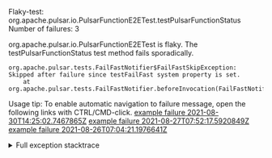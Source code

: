         
Flaky-test: org.apache.pulsar.io.PulsarFunctionE2ETest.testPulsarFunctionStatus
Number of failures: 3

org.apache.pulsar.io.PulsarFunctionE2ETest is flaky. The testPulsarFunctionStatus test method fails sporadically.

```
org.apache.pulsar.tests.FailFastNotifier$FailFastSkipException: Skipped after failure since testFailFast system property is set.
	at org.apache.pulsar.tests.FailFastNotifier.beforeInvocation(FailFastNotifier.java:88)

```

Usage tip: To enable automatic navigation to failure message, open the following links with CTRL/CMD-click.
[example failure 2021-08-30T14:25:02.7467865Z](https://github.com/apache/pulsar/runs/3462661639?check_suite_focus=true#step:9:825)
[example failure 2021-08-27T07:52:17.5920849Z](https://github.com/apache/pulsar/runs/3440855061?check_suite_focus=true#step:9:838)
[example failure 2021-08-26T07:04:21.1976641Z](https://github.com/apache/pulsar/runs/3429892062?check_suite_focus=true#step:9:798)


<details>
<summary>Full exception stacktrace</summary>
<code><pre>
org.apache.pulsar.tests.FailFastNotifier$FailFastSkipException: Skipped after failure since testFailFast system property is set.
	at org.apache.pulsar.tests.FailFastNotifier.beforeInvocation(FailFastNotifier.java:88)

</pre></code>
</details>

